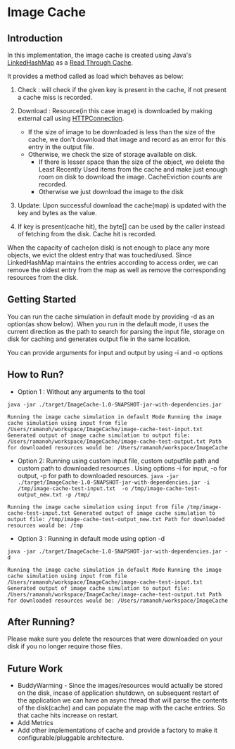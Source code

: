 # Image Cache

## Introduction
In this implementation, the image cache is created using Java's 
[LinkedHashMap](https://docs.oracle.com/javase/8/docs/api/java/util/LinkedHashMap.html)
as a [Read Through Cache](https://docs.oracle.com/cd/E15357_01/coh.360/e15723/cache_rtwtwbra.htm#COHDG5177).

It provides a method called as load which behaves as below:
1. Check : will check if the given key is present in the cache, if not present a cache miss is recorded.
2. Download : Resource(in this case image) is downloaded by making external call using 
[HTTPConnection](https://docs.oracle.com/javase/8/docs/api/java/net/HttpURLConnection.html). 
    
    * If the size of image to be downloaded is less than the size of the cache, we don't download that image and 
        record as an error for this entry in the output file. 
    * Otherwise, we check the size of storage available on disk. 
        * If there is lesser space than the size of the object, we delete the Least Recently Used items from the cache
         and make just enough room on disk to download the image. CacheEviction counts are recorded.
        * Otherwise we just download the image to the disk
3. Update: Upon successful download the cache(map) is updated with the key and bytes as the value. 
4. If key is present(cache hit), the byte[] can be used by the caller instead of fetching from the disk. 
Cache hit is recorded.

When the capacity of cache(on disk) is not enough to place any more objects, we evict the 
oldest entry that was touched/used. Since LinkedHashMap maintains the entries according
to access order, we can remove the oldest entry from the map as well as remove the
corresponding resources from the disk.

## Getting Started
You can run the cache simulation in default mode by providing -d as an option(as show below).
When you run in the default mode, it uses the current direction as the path to search for parsing the input file, 
storage on disk for caching and generates output file in the same location.

You can provide arguments for input and output by using -i and -o options

## How to Run?
* Option 1 : Without any arguments to the tool

``
java -jar ./target/ImageCache-1.0-SNAPSHOT-jar-with-dependencies.jar
``

``
Running the image cache simulation in default Mode
Running the image cache simulation using input from file /Users/ramanoh/workspace/ImageCache/image-cache-test-input.txt
Generated output of image cache simulation to output file: /Users/ramanoh/workspace/ImageCache/image-cache-test-output.txt
Path for downloaded resources would be: /Users/ramanoh/workspace/ImageCache
``

* Option 2: Running using custom input file, custom outputfile path and custom path to downloaded resources
. Using options -i for input, -o for output, -p for path to downloaded resources. 
``
java -jar ./target/ImageCache-1.0-SNAPSHOT-jar-with-dependencies.jar -i /tmp/image-cache-test-input.txt  -o /tmp/image-cache-test-output_new.txt -p /tmp/
``

``
Running the image cache simulation using input from file /tmp/image-cache-test-input.txt
Generated output of image cache simulation to output file: /tmp/image-cache-test-output_new.txt
Path for downloaded resources would be: /tmp
``

* Option 3 : Running in default mode using option -d

``
java -jar ./target/ImageCache-1.0-SNAPSHOT-jar-with-dependencies.jar -d
``

``
Running the image cache simulation in default Mode
Running the image cache simulation using input from file /Users/ramanoh/workspace/ImageCache/image-cache-test-input.txt
Generated output of image cache simulation to output file: /Users/ramanoh/workspace/ImageCache/image-cache-test-output.txt
Path for downloaded resources would be: /Users/ramanoh/workspace/ImageCache
``
## After Running?
Please make sure you delete the resources that were downloaded on your 
disk if you no longer require those files. 

## Future Work
* BuddyWarming - Since the images/resources would actually be stored on the disk,
 incase of application shutdown, on subsequent restart of the application 
 we can have an async thread that will parse the contents of the disk(cache) 
 and can populate the map with the cache entries. So that cache hits increase on restart.
* Add Metrics
* Add other implementations of cache and provide a factory to make it configurable/pluggable architecture.
